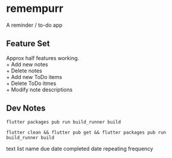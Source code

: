 # remempurr
A reminder / to-do app


## Feature Set
Approx half features working.  
\+ Add new notes  
\+ Delete notes  
\+ Add new ToDo items  
\+ Delete ToDo itmes  
\+ Modify note descriptions

## Dev Notes

`flutter packages pub run build_runner build`

`flutter clean && flutter pub get && flutter packages pub run build_runner build`

text
list name
due date
completed date
repeating frequency